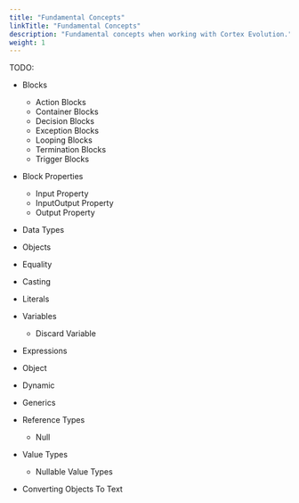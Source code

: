 ```yaml
---
title: "Fundamental Concepts"
linkTitle: "Fundamental Concepts"
description: "Fundamental concepts when working with Cortex Evolution."
weight: 1
---
```


TODO:

* Blocks
  * Action Blocks
  * Container Blocks
  * Decision Blocks
  * Exception Blocks
  * Looping Blocks
  * Termination Blocks
  * Trigger Blocks

* Block Properties
  * Input Property
  * InputOutput Property
  * Output Property

* Data Types
* Objects
* Equality
* Casting

* Literals
* Variables
  * Discard Variable
* Expressions

* Object
* Dynamic
* Generics

* Reference Types
  * Null
* Value Types
  * Nullable Value Types

* Converting Objects To Text
